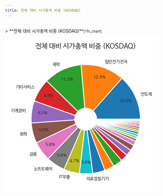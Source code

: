 ```yaml
---
title: 전체 대비 시가총액 비중 (KOSDAQ)
---
```

<br>
> **전체 대비 시가총액 비중 (KOSDAQ)<a id="pie"></a>**<small>[^fn_chart]</small>

![294090](images/kosdaq_all_all_업종명.png)